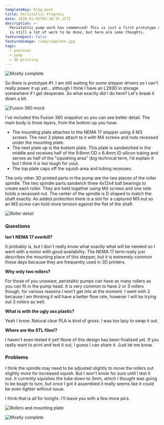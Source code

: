 ```yaml
---
templateKey: blog-post
title: Peristaltic Progress
date: 2020-01-05T03:38:35.257Z
description: >-
  Peristaltic pump work has commenced! This is just a first prototype and there
  is still a lot of work to be done, but here are some thoughts.
featuredpost: false
featuredimage: /img/complete.jpg
tags:
  - pourover
  - pump
  - 3D printing
---
```

![Mostly complete](/img/complete.jpg)

So there is prototype #1. I am still waiting for some stepper drivers so I can't really power it up yet... although I think I have an L293D in storage somewhere if I get desperate. So what exactly did I do here? Let's break it down a bit.

![Fusion 360 mock](/img/f360peristaltic.png)

I've included this Fusion 360 snapshot so you can see better detail. The main body is three layers, from the bottom up you have:

* The mounting plate attaches to the NEMA 17 stepper using 4 M3 screws. The next 2 plates attach to it with M4 screws and nuts recessed under the mounting plate.
* The next plate up is the bottom plate. This plate is sandwiched in the middle and receives half of the 9.6mm OD x 6.4mm ID silicon tubing and serves as half of the "squishing area" (big technical term, I'd explain it but I think it is too tough for you).
* The top plate caps off the squish area and tubing recesses.

The only other 3D printed parts in the pump are the two pieces of the roller spindle. The two spindle parts sandwich three 4x12x4 ball bearings to create each roller. They are held together using M4 screws and one side holds a recessed nut. The center of the spindle is D shaped to match the shaft exactly. As added protection there is a slot for a captured M3 nut so an M3 screw can hold more tension against the flat of the shaft.

![Roller detail](/img/rollercollage.jpg)

### Questions

**Isn't NEMA 17 overkill?**

It probably is, but I don't really know what exactly what will be needed so I went with a motor with good availability. The NEMA 17 term really just describes the mounting place of this stepper, but it is extremely common these days because they are frequently used in 3D printers.

**Why only two rollers?**

For those of you unaware, peristaltic pumps can have as many rollers as you can fit in the pump head. It is very common to have 2 or 3 rollers though, for various reasons I won't get into at the moment. I went with 2 because I am thinking it will have a better flow rate, however I will be trying out 3 rollers as well.

**What is with the ugly ass plastic?**

Yeah I know. Natural clear PLA is kind of gross. I was too lazy to swap it out.

**Where are the STL files!?**

I haven't even tested it yet! None of this design has been finalized yet. If you really want to print and test it out, I guess I can share it. Just let me know.

### Problems

I think the spindle may need to be adjusted slightly to move the rollers out slightly more for increased squish. But I won't know for sure until I test it out. It currently squishes the tube down to 3mm, which I thought was going to be tough to turn, but once I got it assembled it really seems like it could be even tighter without issue.

I think that is all for tonight. I'll leave you with a few more pics.

![Rollers and mounting plate](/img/mountandroller.jpg "Rollers and mounting plate")

![Mostly complete](/img/complete2.jpg)
